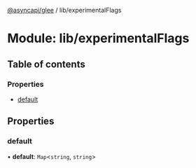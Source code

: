[@asyncapi/glee](../README.md) / lib/experimentalFlags

# Module: lib/experimentalFlags

## Table of contents

### Properties

- [default](lib_experimentalFlags.md#default)

## Properties

### default

• **default**: `Map`<`string`, `string`\>
